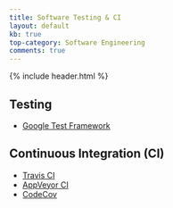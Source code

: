 ```yaml
---
title: Software Testing & CI
layout: default
kb: true
top-category: Software Engineering
comments: true
---
```


{% include header.html %}

## Testing

* [Google Test Framework](https://github.com/google/googletest)

## Continuous Integration (CI)

* [Travis CI](https://travis-ci.org/)
* [AppVeyor CI](https://www.appveyor.com/)
* [CodeCov](https://codecov.io/)
